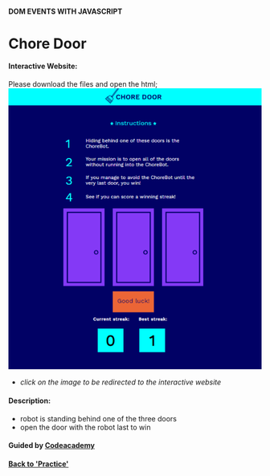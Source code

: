 #### DOM EVENTS WITH JAVASCRIPT

# Chore Door

#### Interactive Website:
Please download the files and open the html;
[![choredoor](img/choredoor.png)](https://s3.amazonaws.com/codecademy-content/projects/chore-door/chore-door-final/index.html)
- *click on the image to be redirected to the interactive website*

#### Description:
- robot is standing behind one of the three doors
- open the door with the robot last to win

#### Guided by [Codeacademy](http://ssqt.co/mQfdNdy)

#### [Back to 'Practice'](https://github.com/soohyeok/Practice)
